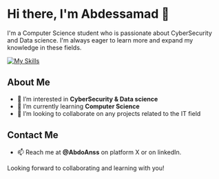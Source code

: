 # Hi there, I'm Abdessamad 👋

I'm a Computer Science student who is passionate about CyberSecurity and Data science. I'm always eager to learn more and expand my knowledge in these fields.


[![My Skills](https://skillicons.dev/icons?i=js,html,css,python,latex,java,bash,figma,nodejs,rust,gitlab,gcp,aws)](https://skillicons.dev)

## About Me
- 👀 I’m interested in **CyberSecurity & Data science**
- 🌱 I’m currently learning **Computer Science**
- 💞️ I’m looking to collaborate on any projects related to the IT field

## Contact Me
- 📫 Reach me at **@AbdoAnss** on platform X or on linkedIn.

Looking forward to collaborating and learning with you!


<!---
AbdoAnss/AbdoAnss is a ✨ special ✨ repository because its `README.md` (this file) appears on your GitHub profile.
You can click the Preview link to take a look at your changes.
--->
